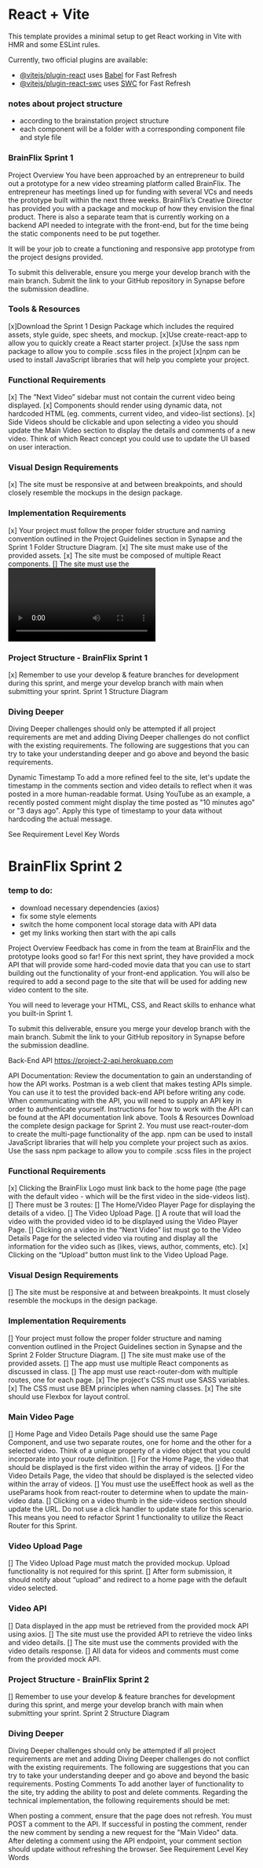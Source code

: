 # React + Vite

This template provides a minimal setup to get React working in Vite with HMR and some ESLint rules.

Currently, two official plugins are available:

- [@vitejs/plugin-react](https://github.com/vitejs/vite-plugin-react/blob/main/packages/plugin-react/README.md) uses [Babel](https://babeljs.io/) for Fast Refresh
- [@vitejs/plugin-react-swc](https://github.com/vitejs/vite-plugin-react-swc) uses [SWC](https://swc.rs/) for Fast Refresh

### notes about project structure
- according to the brainstation project structure
- each component will be a folder with a corresponding component file and style file

### BrainFlix Sprint 1
Project Overview
You have been approached by an entrepreneur to build out a prototype for a new video streaming platform called BrainFlix. The entrepreneur has meetings lined up for funding with several VCs and needs the prototype built within the next three weeks. BrainFlix’s Creative Director has provided you with a package and mockup of how they envision the final product. There is also a separate team that is currently working on a backend API needed to integrate with the front-end, but for the time being the static components need to be put together.

It will be your job to create a functioning and responsive app prototype from the project designs provided.

To submit this deliverable, ensure you merge your develop branch with the main branch. Submit the link to your GitHub repository in Synapse before the submission deadline.

### Tools & Resources
[x]Download the Sprint 1 Design Package which includes the required assets, style guide, spec sheets, and mockup.
[x]Use create-react-app to allow you to quickly create a React starter project.
[x]Use the sass npm package to allow you to compile .scss files in the project
[x]npm can be used to install JavaScript libraries that will help you complete your project.
### Functional Requirements
[x] The ”Next Video” sidebar must not contain the current video being displayed.
[x] Components should render using dynamic data, not hardcoded HTML (eg. comments, current video, and video-list sections).
[x] Side Videos should be clickable and upon selecting a video you should update the Main Video section to display the details and comments of a new video. Think of which React concept you could use to update the UI based on user interaction.
### Visual Design Requirements
[x] The site must be responsive at and between breakpoints, and should closely resemble the mockups in the design package.
### Implementation Requirements
[x] Your project must follow the proper folder structure and naming convention outlined in the Project Guidelines section in Synapse and the Sprint 1 Folder Structure Diagram.
[x] The site must make use of the provided assets.
[x] The site must be composed of multiple React components.
[] The site must use the <video> tag for the video player.
Although the <video> tag will not be functional for this sprint, all visual elements of the video player must exist on the deliverable without functionality.
Use the poster attribute to have the video player resemble the mockup.
[x] Video controls should be the default <video> controls. Don’t worry if the default styling doesn’t match the mockups, re-styling them will be part of the later sprint.
[x] Using both of the data files provided from the assets, you must use state to hold the data and pass it down as props to generate side-videos and main-video content including comments.
[x] The data files provided are meant to mimic a REST API response, where one endpoint will return a small amount of data for each video that exists, the second endpoint will return all the data for one specific video. Think about how you may use the data files provided to achieve this within your project.
[x] The main-video should be included in the side-videos array held in state (with the same object keys as other side-video objects) and filtered out of the side-videos section programmatically when rendering the component.
[x] The main-video object, with extended properties, should be held in a separate portion of state
[x] The comments-section form doesn’t need to be functional. You don’t need to be able to post new comments for this Sprint, but the comments still need to be rendered dynamically (data coming from comments property of the main-video object stored in state).
[x] You must use SASS for your styling and take advantage of SASS variables, plus any other SASS features that can help improve your code.
[x] Class naming for your styling must use BEM.
[x] Layout of the site must use Flexbox.
### Project Structure - BrainFlix Sprint 1
[x] Remember to use your develop & feature branches for development during this sprint, and merge your develop branch with main when submitting your sprint. Sprint 1 Structure Diagram

### Diving Deeper
Diving Deeper challenges should only be attempted if all project requirements are met and adding Diving Deeper challenges do not conflict with the existing requirements. The following are suggestions that you can try to take your understanding deeper and go above and beyond the basic requirements.

Dynamic Timestamp
To add a more refined feel to the site, let's update the timestamp in the comments section and video details to reflect when it was posted in a more human-readable format. Using YouTube as an example, a recently posted comment might display the time posted as "10 minutes ago" or "3 days ago". Apply this type of timestamp to your data without hardcoding the actual message.

See Requirement Level Key Words


# BrainFlix Sprint 2

### temp to do: 
- download necessary dependencies (axios)
- fix some style elements
- switch the home component local storage data with API data
- get my links working then start with the api calls


Project Overview
Feedback has come in from the team at BrainFlix and the prototype looks good so far! For this next sprint, they have provided a mock API that will provide some hard-coded movie data that you can use to start building out the functionality of your front-end application. You will also be required to add a second page to the site that will be used for adding new video content to the site.

You will need to leverage your HTML, CSS, and React skills to enhance what you built-in Sprint 1.

To submit this deliverable, ensure you merge your develop branch with the main branch. Submit the link to your GitHub repository in Synapse before the submission deadline.

Back-End API
https://project-2-api.herokuapp.com

API Documentation: Review the documentation to gain an understanding of how the API works.
Postman is a web client that makes testing APIs simple. You can use it to test the provided back-end API before writing any code.
When communicating with the API, you will need to supply an API key in order to authenticate yourself. Instructions for how to work with the API can be found at the API documentation link above.
Tools & Resources
Download the complete design package for Sprint 2.
You must use react-router-dom to create the multi-page functionality of the app.
npm can be used to install JavaScript libraries that will help you complete your project such as axios.
Use the sass npm package to allow you to compile .scss files in the project

### Functional Requirements
[x] Clicking the BrainFlix Logo must link back to the home page (the page with the default video - which will be the first video in the side-videos list).
[] There must be 3 routes:
[] The Home/Video Player Page for displaying the details of a video.
[] The Video Upload Page.
[] A route that will load the video with the provided video id to be displayed using the Video Player Page.
[] Clicking on a video in the “Next Video” list must go to the Video Details Page for the selected video via routing and display all the information for the video such as (likes, views, author, comments, etc).
[x] Clicking on the “Upload” button must link to the Video Upload Page.
### Visual Design Requirements
[] The site must be responsive at and between breakpoints. It must closely resemble the mockups in the design package.
### Implementation Requirements
[] Your project must follow the proper folder structure and naming convention outlined in the Project Guidelines section in Synapse and the Sprint 2 Folder Structure Diagram.
[] The site must make use of the provided assets.
[] The app must use multiple React components as discussed in class.
[] The app must use react-router-dom with multiple routes, one for each page.
[x] The project's CSS must use SASS variables.
[x] The CSS must use BEM principles when naming classes.
[x] The site should use Flexbox for layout control.
### Main Video Page
[] Home Page and Video Details Page should use the same Page Component, and use two separate routes, one for home and the other for a selected video. Think of a unique property of a video object that you could incorporate into your route definition.
[] For the Home Page, the video that should be displayed is the first video within the array of videos.
[] For the Video Details Page, the video that should be displayed is the selected video within the array of videos.
[] You must use the useEffect hook as well as the useParams hook from react-router to determine when to update the main-video data.
[] Clicking on a video thumb in the side-videos section should update the URL. Do not use a click handler to update state for this scenario. This means you need to refactor Sprint 1 functionality to utilize the React Router for this Sprint.
### Video Upload Page
[] The Video Upload Page must match the provided mockup. Upload functionality is not required for this sprint.
[] After form submission, it should notify about “upload” and redirect to a home page with the default video selected.
### Video API
[] Data displayed in the app must be retrieved from the provided mock API using axios.
[] The site must use the provided API to retrieve the video links and video details.
[] The site must use the comments provided with the video details response.
[] All data for videos and comments must come from the provided mock API.
### Project Structure - BrainFlix Sprint 2
[] Remember to use your develop & feature branches for development during this sprint, and merge your develop branch with main when submitting your sprint. Sprint 2 Structure Diagram

### Diving Deeper
Diving Deeper challenges should only be attempted if all project requirements are met and adding Diving Deeper challenges do not conflict with the existing requirements. The following are suggestions that you can try to take your understanding deeper and go above and beyond the basic requirements.
Posting Comments
To add another layer of functionality to the site, try adding the ability to post and delete comments. Regarding the technical implementation, the following requirements should be met:

When posting a comment, ensure that the page does not refresh.
You must POST a comment to the API.
If successful in posting the comment, render the new comment by sending a new request for the "Main Video" data.
After deleting a comment using the API endpoint, your comment section should update without refreshing the browser.
See Requirement Level Key Words